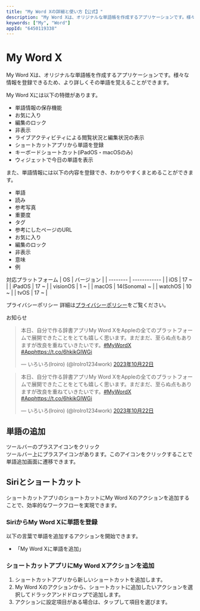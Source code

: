 ```yaml
---
title: "My Word Xの詳細と使い方【公式】"
description: "My Word Xは、オリジナルな単語帳を作成するアプリケーションです。様々な情報を登録できるため、より詳しくその単語を覚えることができます。"
keywords: ["My", "Word"]
appId: "6450119338"
---
```


# My Word X

My Word Xは、オリジナルな単語帳を作成するアプリケーションです。様々な情報を登録できるため、より詳しくその単語を覚えることができます。

My Word Xには以下の特徴があります。
- 単語情報の保存機能
- お気に入り
- 編集のロック
- 非表示
- ライブアクティビティによる閲覧状況と編集状況の表示
- ショートカットアプリから単語を登録
- キーボードショートカット(iPadOS・macOSのみ)
- ウィジェットで今日の単語を表示

また、単語情報には以下の内容を登録でき、わかりやすくまとめることができます。

- 単語
- 読み
- 参考写真
- 重要度
- タグ
- 参考にしたページのURL
- お気に入り
- 編集のロック
- 非表示
- 意味
- 例

対応プラットフォーム
| OS       | バージョン   |
| -------- | ------------ |
| iOS      | 17 ~         |
| iPadOS   | 17 ~         |
| visionOS | 1 ~          |
| macOS    | 14(Sonoma) ~ |
| watchOS  | 10 ~         |
| tvOS     | 17 ~         |

プライバシーポリシー
詳細は[プライバシーポリシー](/privacy)をご覧ください。

お知らせ
<div class="isLightMode">
    <blockquote class="twitter-tweet" data-lang="ja">
        <p lang="ja" dir="ltr">本日、自分で作る辞書アプリMy Word
            XをAppleの全てのプラットフォームで展開できたことをとても嬉しく思います。まだまだ、至らぬ点もありますが改良を重ねていきたいです。<a
                href="https://twitter.com/hashtag/MyWordX?src=hash&amp;ref_src=twsrc%5Etfw">#MyWordX</a>
            <a href="https://twitter.com/hashtag/App?src=hash&amp;ref_src=twsrc%5Etfw">#App</a><a
                href="https://t.co/6hkikGIWGi">https://t.co/6hkikGIWGi</a>
        </p>&mdash; いろいろ(Iroiro)
        (@IroIro1234work) <a
            href="https://twitter.com/IroIro1234work/status/1716103933930999893?ref_src=twsrc%5Etfw">2023年10月22日</a>
    </blockquote>
</div>
<div class="isDarkMode">
    <blockquote class="twitter-tweet" data-lang="ja" data-theme="dark">
        <p lang="ja" dir="ltr">本日、自分で作る辞書アプリMy Word
            XをAppleの全てのプラットフォームで展開できたことをとても嬉しく思います。まだまだ、至らぬ点もありますが改良を重ねていきたいです。<a
                href="https://twitter.com/hashtag/MyWordX?src=hash&amp;ref_src=twsrc%5Etfw">#MyWordX</a>
            <a href="https://twitter.com/hashtag/App?src=hash&amp;ref_src=twsrc%5Etfw">#App</a><a
                href="https://t.co/6hkikGIWGi">https://t.co/6hkikGIWGi</a>
        </p>&mdash; いろいろ(Iroiro)
        (@IroIro1234work) <a
            href="https://twitter.com/IroIro1234work/status/1716103933930999893?ref_src=twsrc%5Etfw">2023年10月22日</a>
    </blockquote>
</div>

## 単語の追加
ツールバーのプラスアイコンをクリック  
ツールバー上にプラスアイコンがあります。このアイコンをクリックすることで単語追加画面に遷移できます。

## Siriとショートカット
ショートカットアプリのショートカットにMy Word Xのアクションを追加することで、効率的なワークフローを実現できます。
### SiriからMy Word Xに単語を登録
以下の言葉で単語を追加するアクションを開始できます。  
- 「My Word Xに単語を追加」
### ショートカットアプリにMy Word Xアクションを追加
1. ショートカットアプリから新しいショートカットを追加します。
2. My Word Xのアクションから、ショートカットに追加したいアクションを選択してドラックアンドドロップで追加します。
3. アクションに設定項目がある場合は、タップして項目を選びます。